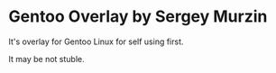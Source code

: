 # Gentoo Overlay by Sergey Murzin

It's overlay for Gentoo Linux for self using first.

It may be not stuble.

